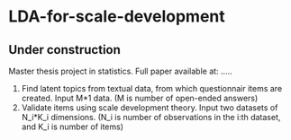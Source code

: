 # LDA-for-scale-development

## Under construction

Master thesis project in statistics. Full paper available at: ..... 

1. Find latent topics from textual data, from which questionnair items are created. 
   Input M*1 data. (M is number of open-ended answers)
2. Validate items using scale development theory.
   Input two datasets of N_i*K_i dimensions. (N_i is number of observations in the i:th dataset, and K_i is number of items)
